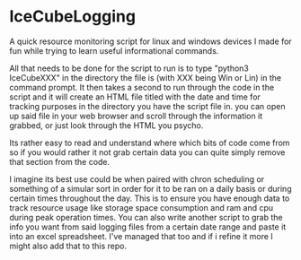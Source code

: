 # IceCubeLogging
A quick resource monitoring script for linux and windows devices I made for fun while trying to learn useful informational commands.

All that needs to be done for the script to run is to type "python3 IceCubeXXX" in the directory the file is (with XXX being Win or Lin) in the command prompt. It then takes a second to run through the code in the script and it will create an HTML file titled with the date and time for tracking purposes in the directory you have the script file in. you can open up said file in your web browser and scroll through the information it grabbed, or just look through the HTML you psycho.

Its rather easy to read and understand where which bits of code come from so if you would rather it not grab certain data you can quite simply remove that section from the code.

I imagine its best use could be when paired with chron scheduling or something of a simular sort in order for it to be ran on a daily basis or during certain times throughout the day. This is to ensure you have enough data to track resource usage like storage space consumption and ram and cpu during peak operation times. You can also write another script to grab the info you want from said logging files from a certain date range and paste it into an excel spreadsheet. I've managed that too and if i refine it more I might also add that to this repo.



